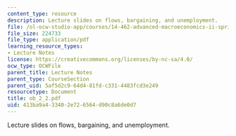 ```yaml
---
content_type: resource
description: Lecture slides on flows, bargaining, and unemployment.
file: /ol-ocw-studio-app/courses/14-462-advanced-macroeconomics-ii-spring-2007/413ba9a433402e726564d90c8a6de0d7_ob_2_2.pdf
file_size: 224733
file_type: application/pdf
learning_resource_types:
- Lecture Notes
license: https://creativecommons.org/licenses/by-nc-sa/4.0/
ocw_type: OCWFile
parent_title: Lecture Notes
parent_type: CourseSection
parent_uid: 5af5d2c9-64d4-81fd-c331-4483fcd3e249
resourcetype: Document
title: ob_2_2.pdf
uid: 413ba9a4-3340-2e72-6564-d90c8a6de0d7
---
```

Lecture slides on flows, bargaining, and unemployment.